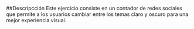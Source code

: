 ##Descripcción
Este ejercicio consiste en un contador de redes sociales que permite a los usuarios cambiar entre los temas claro y oscuro para una mejor experiencia visual.
